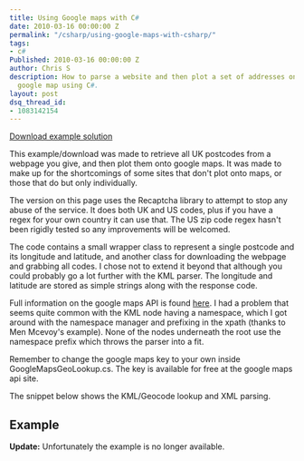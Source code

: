 ```yaml
---
title: Using Google maps with C#
date: 2010-03-16 00:00:00 Z
permalink: "/csharp/using-google-maps-with-csharp/"
tags:
- c#
Published: 2010-03-16 00:00:00 Z
author: Chris S
description: How to parse a website and then plot a set of addresses onto an embedded
  google map using C#.
layout: post
dsq_thread_id:
- 1083142154
---
```


[Download example solution][1]

This example/download was made to retrieve all UK postcodes from a webpage you give, and then plot them onto google maps. It was made to make up for the shortcomings of some sites that don't plot onto maps, or those that do but only individually. 

<!--more-->

The version on this page uses the Recaptcha library to attempt to stop any abuse of the service. It does both UK and US codes, plus if you have a regex for your own country it can use that. The US zip code regex hasn't been rigidly tested so any improvements will be welcomed.

The code contains a small wrapper class to represent a single postcode and its longitude and latitude, and another class for downloading the webpage and grabbing all codes. I chose not to extend it beyond that although you could probably go a lot further with the KML parser. The longitude and latitude are stored as simple strings along with the response code.

Full information on the google maps API is found [here][2]. I had a problem that seems quite common with the KML node having a namespace, which I got around with the namespace manager and prefixing in the xpath (thanks to Men Mcevoy's example). None of the nodes underneath the root use the namespace prefix which throws the parser into a fit.

Remember to change the google maps key to your own inside GoogleMapsGeoLookup.cs. The key is available for free at the google maps api site.

The snippet below shows the KML/Geocode lookup and XML parsing.

## Example

**Update:** Unfortunately the example is no longer available.

 [1]: /assets/2013/02/gmapspostcodeexample.zip
 [2]: http://www.google.com/apis/maps/documentation/reference.html
